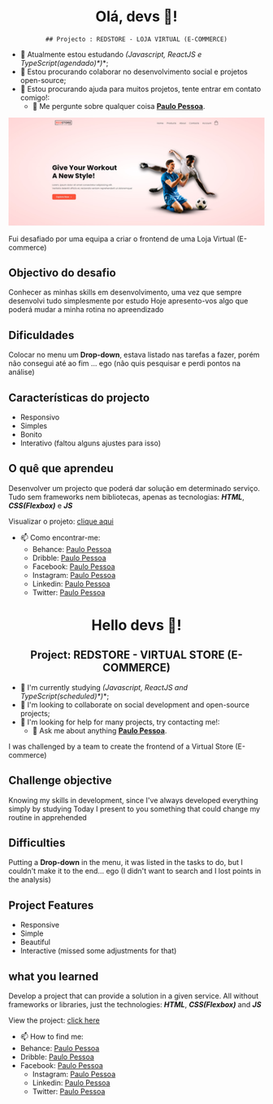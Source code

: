 <div align="center">

# Olá, devs 👋!	

</div>

<div align="center">
	
	## Projecto : REDSTORE - LOJA VIRTUAL (E-COMMERCE)

</div>

- 🌱 Atualmente estou estudando **(Javascript, ReactJS e TypeScript*(agendado)*)**;
- 👯 Estou procurando colaborar no desenvolvimento social e projetos open-source;
- 🤔 Estou procurando ajuda para muitos projetos, tente entrar em contato comigo!:
  - 💬 Me pergunte sobre qualquer coisa **[Paulo Pessoa](mailto:mrcerebro8@gmail.com)**.

![image-card](assets/img/image-card.jpg)

Fui desafiado por uma equipa a criar o frontend de uma Loja Virtual (E-commerce)

## Objectivo do desafio

Conhecer as minhas skills em desenvolvimento, uma vez que sempre desenvolvi tudo simplesmente por estudo
Hoje apresento-vos algo que poderá mudar a minha rotina no apreendizado

## Dificuldades

Colocar no menu um **Drop-down**, estava listado nas tarefas a fazer, porém não consegui até ao fim ... ego (não quis pesquisar e perdi pontos na análise)

## Características do projecto

- Responsivo
- Simples
- Bonito
- Interativo (faltou alguns ajustes para isso)

## O quê que aprendeu

Desenvolver um projecto que poderá dar solução em determinado serviço.
Tudo sem frameworks nem bibliotecas, apenas as tecnologias: ***HTML***, ***CSS(Flexbox)*** e ***JS***


Visualizar o projeto: [clique aqui](https://mr-cerebro.github.io/projecto-redstore/)

- 📫 Como encontrar-me:
	- Behance: [Paulo Pessoa](https://www.behance.net/mr-cerebro)
	- Dribble: [Paulo Pessoa](https://dribbble.com/mr-cerebro)
	- Facebook: [Paulo Pessoa](https://www.facebook.com/paulo1pessoa)
  	- Instagram: [Paulo Pessoa](https://www.instagram.com/_mrcerebro/)
  	- Linkedin: [Paulo Pessoa](https://www.linkedin.com/in/paulo-pessoa-2777841b2/)
  	- Twitter: [Paulo Pessoa](https://twitter.com/PauloPe65041263)

<div align="center">

# Hello devs 👋!

</div>

<div align="center">

## Project: REDSTORE - VIRTUAL STORE (E-COMMERCE)

</div>

- 🌱 I'm currently studying **(Javascript, ReactJS and TypeScript*(scheduled)*)**;
- 👯 I'm looking to collaborate on social development and open-source projects;
- 🤔 I'm looking for help for many projects, try contacting me!:
  - 💬 Ask me about anything **[Paulo Pessoa](mailto:mrcerebro8@gmail.com)**.

I was challenged by a team to create the frontend of a Virtual Store (E-commerce)

## Challenge objective

Knowing my skills in development, since I've always developed everything simply by studying
Today I present to you something that could change my routine in apprehended

## Difficulties

Putting a **Drop-down** in the menu, it was listed in the tasks to do, but I couldn't make it to the end... ego (I didn't want to search and I lost points in the analysis)


## Project Features

- Responsive
- Simple
- Beautiful
- Interactive (missed some adjustments for that)

## what you learned

Develop a project that can provide a solution in a given service.
All without frameworks or libraries, just the technologies: ***HTML***, ***CSS(Flexbox)*** and ***JS***


View the project: [click here](https://mr-cerebro.github.io/projecto-redstore/)

- 📫 How to find me:
- Behance: [Paulo Pessoa](https://www.behance.net/mr-cerebro)
- Dribble: [Paulo Pessoa](https://dribbble.com/mr-cerebro)
- Facebook: [Paulo Pessoa](https://www.facebook.com/paulo1pessoa)
  - Instagram: [Paulo Pessoa](https://www.instagram.com/_mrcerebro/)
  - Linkedin: [Paulo Pessoa](https://www.linkedin.com/in/paulo-pessoa-2777841b2/)
  - Twitter: [Paulo Pessoa](https://twitter.com/PauloPe65041263)
